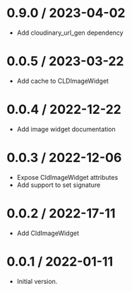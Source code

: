 0.9.0 / 2023-04-02
==================

- Add cloudinary_url_gen dependency

0.0.5 / 2023-03-22
==================

- Add cache to CLDImageWidget

0.0.4 / 2022-12-22
==================

- Add image widget documentation

0.0.3 / 2022-12-06
==================

- Expose CldImageWidget attributes
- Add support to set signature

0.0.2 / 2022-17-11
==================

- Add CldImageWidget

0.0.1 / 2022-01-11
==================

- Initial version.

